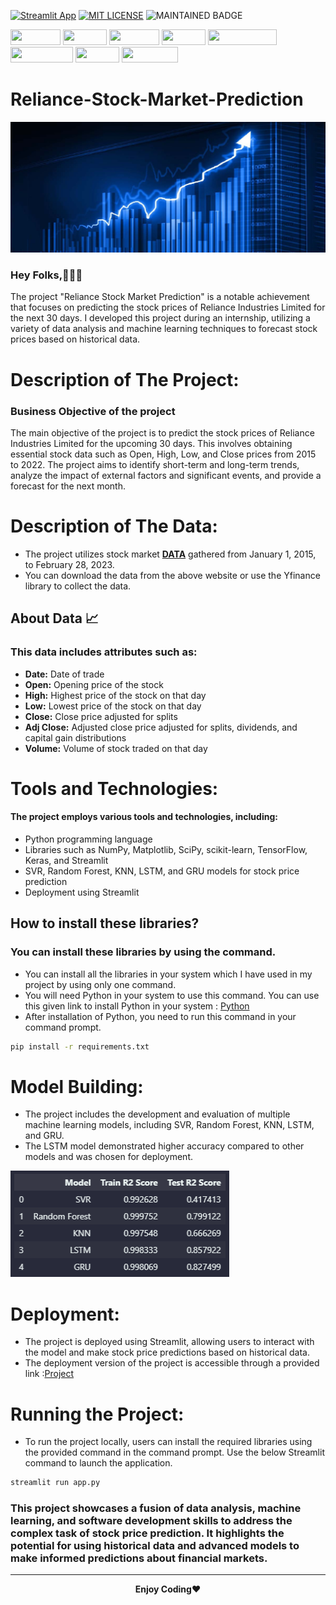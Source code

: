 [![Streamlit App](https://static.streamlit.io/badges/streamlit_badge_black_white.svg)](https://rajveersinghcse-reliance-stock-market-prediction.streamlit.app/)
[![MIT LICENSE](https://badgen.net//badge/license/MIT/green)](https://github.com/rajveersinghcse/Reliance_Stock_Market_Prediction/blob/main/LICENSE)   ![MAINTAINED BADGE](https://img.shields.io/badge/Maintained%3F-yes-green.svg)

<img height="25" width="80" src="https://img.shields.io/badge/python-3670A0?style=for-the-badge&logo=python&logoColor=ffdd54"> <img height="25" width="70" src="https://img.shields.io/badge/numpy-%23013243.svg?style=for-the-badge&logo=numpy&logoColor=white"> <img height="25" width="80" src="https://img.shields.io/badge/Matplotlib-%23ffffff.svg?style=for-the-badge&logo=Matplotlib&logoColor=black"> <img height="25" width="70" src="https://img.shields.io/badge/SciPy-%230C55A5.svg?style=for-the-badge&logo=scipy&logoColor=%white"> <img height="25" width="110" src="https://img.shields.io/badge/scikit--learn-%23F7931E.svg?style=for-the-badge&logo=scikit-learn&logoColor=white"> <img height="25" width="100" src="https://img.shields.io/badge/TensorFlow-%23FF6F00.svg?style=for-the-badge&logo=TensorFlow&logoColor=white"> <img height="25" width="70" src="https://img.shields.io/badge/Keras-%23D00000.svg?style=for-the-badge&logo=Keras&logoColor=white"> <img height="25" width="90" src="https://img.shields.io/badge/Streamlit-FF4B4B?style=for-the-badge&logo=Streamlit&logoColor=white"> 

# Reliance-Stock-Market-Prediction 

![Banner](https://github.com/rajveersinghcse/rajveersinghcse/blob/master/img/StockMarker.jpg)

<h3>Hey Folks,👨🏻‍💻</h3>
<p>The project "Reliance Stock Market Prediction" is a notable achievement that focuses on predicting the stock prices of Reliance Industries Limited for the next 30 days. I developed this project during an internship, utilizing a variety of data analysis and machine learning techniques to forecast stock prices based on historical data.</p>

# Description of The Project:

<h3><b>Business Objective of the project</b></h3>
The main objective of the project is to predict the stock prices of Reliance Industries Limited for the upcoming 30 days. This involves obtaining essential stock data such as Open, High, Low, and Close prices from 2015 to 2022. The project aims to identify short-term and long-term trends, analyze the impact of external factors and significant events, and provide a forecast for the next month.

# Description of The Data:

- The project utilizes stock market <b>[DATA](https://finance.yahoo.com/quote/RELIANCE.NS/history?period1=1420070400&period2=1672444800&interval=1d&filter=history&frequency=1d&includeAdjustedClose=true)</b> gathered from January 1, 2015, to February 28, 2023.
- You can download the data from the above website or use the Yfinance library to collect the data.

## About Data 📈 

### This data includes attributes such as:
- <b>Date:</b> Date of trade
- <b>Open:</b> Opening price of the stock
- <b>High:</b> Highest price of the stock on that day
- <b>Low:</b> Lowest price of the stock on that day
- <b>Close:</b> Close price adjusted for splits
- <b>Adj Close:</b> Adjusted close price adjusted for splits, dividends, and capital gain distributions
- <b>Volume:</b> Volume of stock traded on that day


# Tools and Technologies: 

#### The project employs various tools and technologies, including:
- Python programming language
- Libraries such as NumPy, Matplotlib, SciPy, scikit-learn, TensorFlow, Keras, and Streamlit
- SVR, Random Forest, KNN, LSTM, and GRU models for stock price prediction
- Deployment using Streamlit

## How to install these libraries?
### You can install these libraries by using the command.

- You can install all the libraries in your system which I have used in my project by using only one command. 
- You will need Python in your system to use this command. You can use this given link to install Python in your system : [Python](https://www.python.org/downloads/)
- After installation of Python, you need to run this command in your command prompt.

```bash
pip install -r requirements.txt 
```
# Model Building:

- The project includes the development and evaluation of multiple machine learning models, including SVR, Random Forest, KNN, LSTM, and GRU.
- The LSTM model demonstrated higher accuracy compared to other models and was chosen for deployment.
<img height="170" width="350" src="https://github.com/rajveersinghcse/rajveersinghcse/blob/master/img/ModelBuilding.png" alt="ModelBuilding">

# Deployment:

- The project is deployed using Streamlit, allowing users to interact with the model and make stock price predictions based on historical data.
- The deployment version of the project is accessible through a provided link :[Project](https://rajveersinghcse-reliance-stock-market-prediction.streamlit.app/)

# Running the Project:

- To run the project locally, users can install the required libraries using the provided command in the command prompt. Use the below Streamlit command to launch the application.
```bash
streamlit run app.py 
```
### This project showcases a fusion of data analysis, machine learning, and software development skills to address the complex task of stock price prediction. It highlights the potential for using historical data and advanced models to make informed predictions about financial markets.
---
<p align="center">
<b>Enjoy Coding</b>❤
</p>
